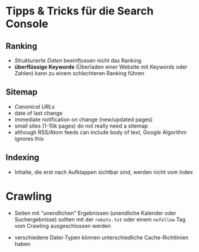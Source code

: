 # Tipps & Tricks für die Search Console


## Ranking


- *Strukturierte Daten* beeinflussen nicht das Ranking
- **überflüssige Keywords** (Überladen einer Website mit Keywords oder Zahlen) kann zu einem schlechteren Ranking führen





## Sitemap

- *Canonical URLs*
- date of last change
- immediate notification on change (new/updated pages)
- small sites (1-10k pages) do not really need a sitemap
- although RSS/Atom feeds can include body of text, Google Algorithm ignores this


## Indexing

- Inhalte, die erst nach Aufklappen sichtbar sind, werden nicht vom Index



# Crawling

- Seiten mit "unendlichen" Ergebnissen (unendliche Kalender oder Suchergebnisse) sollten mit der `robots.txt` oder einem `nofollow` Tag vom Crawling ausgeschlossen werden

- verschiedene Datei-Typen können unterschiedliche Cache-Richtlinien haben
